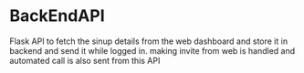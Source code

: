 # BackEndAPI
Flask API to fetch the sinup details from the web dashboard and store it in backend and send it while logged in.
making invite from web is handled and automated call is also sent from this API

